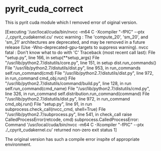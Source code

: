 # pyrit_cuda_correct
This is pyrit cuda module which I removed error of oiginal version.


[Executing '/usr/local/cuda/bin/nvcc -m64 C -Xcompiler "-fPIC" --ptx ./_cpyrit_cudakernel.cu'
nvcc warning : The 'compute_20', 'sm_20', and 'sm_21' architectures are deprecated, and may be removed in a future release (Use -Wno-deprecated-gpu-targets to suppress warning).
nvcc fatal   : Don't know what to do with 'C'
Traceback (most recent call last):
  File "setup.py", line 166, in <module>
    setup(**setup_args)
  File "/usr/lib/python2.7/distutils/core.py", line 151, in setup
    dist.run_commands()
  File "/usr/lib/python2.7/distutils/dist.py", line 953, in run_commands
    self.run_command(cmd)
  File "/usr/lib/python2.7/distutils/dist.py", line 972, in run_command
    cmd_obj.run()
  File "/usr/lib/python2.7/distutils/command/build.py", line 128, in run
    self.run_command(cmd_name)
  File "/usr/lib/python2.7/distutils/cmd.py", line 326, in run_command
    self.distribution.run_command(command)
  File "/usr/lib/python2.7/distutils/dist.py", line 972, in run_command
    cmd_obj.run()
  File "setup.py", line 91, in run
    subprocess.check_call(nvcc_cmd, shell=True)
  File "/usr/lib/python2.7/subprocess.py", line 541, in check_call
    raise CalledProcessError(retcode, cmd)
subprocess.CalledProcessError: Command '/usr/local/cuda/bin/nvcc -m64 C -Xcompiler "-fPIC" --ptx ./_cpyrit_cudakernel.cu' returned non-zero exit status 1]

The original version has such a compile error inspite of appropriate environment.
